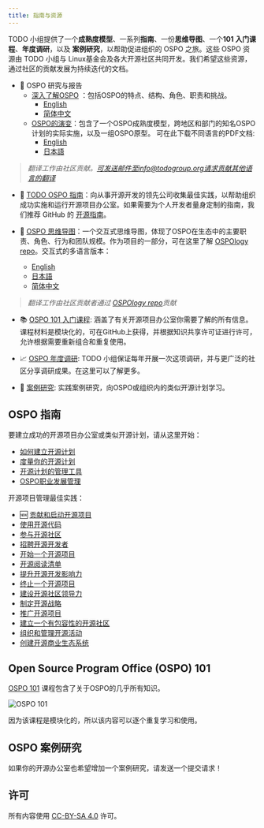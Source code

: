 ```yaml
---
title: 指南与资源
---
```

TODO 小组提供了一个**成熟度模型**、一系列**指南**、一份**思维导图**、一个**101 入门课程**、**年度调研**，以及 **案例研究**，以帮助促进组织的 OSPO 之旅。这些 OSPO 资源由 TODO 小组与 Linux基金会及各大开源社区共同开发。我们希望这些资源，通过社区的贡献发展为持续迭代的文档。

* 🚀 OSPO 研究与报告
  * [深入了解OSPO](https://www.linuxfoundation.org/tools/a-deep-dive-into-open-source-program-offices/) ：包括OSPO的特点、结构、角色、职责和挑战。
      * [English](https://www.linuxfoundation.org/research/a-deep-dive-into-open-source-program-offices)
      * [简体中文](https://www.ibrahimatlinux.com/wp-content/uploads/2023/01/OSPO-CN.pdf)
  * [OSPO的演变](https://linuxfoundation.org/tools/the-evolution-of-the-open-source-program-office-ospo/)：包含了一个OSPO成熟度模型，跨地区和部门的知名OSPO计划的实际实施，以及一组OSPO原型。 可在此下载不同语言的PDF文档:
      * [English](https://linuxfoundation.org/wp-content/uploads/LFResearch_OSPO_Report.pdf)
      * [日本語](https://www.linuxfoundation.jp/wp-content/uploads//2022/05/LFResearch_OSPO_Report-ja3.pdf)
> *翻译工作由社区贡献。可发送邮件至info@todogroup.org请求贡献其他语言的翻译*

* 📝 [TODO OSPO 指南](#ospo-guides)：向从事开源开发的领先公司收集最佳实践，以帮助组织成功实施和运行开源项目办公室。如果需要为个人开发者量身定制的指南，我们推荐 GitHub 的 [开源指南](https://github.com/github/opensource.guide)。

* 🧭 [OSPO 思维导图](https://ospomindmap.todogroup.org/)：一个交互式思维导图，体现了OSPO在生态中的主要职责、角色、行为和团队规模。作为项目的一部分，可在这里了解 [OSPOlogy repo](https://github.com/todogroup/ospology/tree/main/ospo-mindmap)。交互式的多语言版本：

    * [English](https://ospomindmap.todogroup.org/)
    * [日本語](https://ospomindmap.todogroup.org/jp)
    * [简体中文](https://ospomindmap.todogroup.org/cn)

> *翻译工作由社区贡献者通过 [OSPOlogy repo](https://github.com/todogroup/ospology/tree/main/ospo-mindmap)贡献*

* 📚 [OSPO 101 入门课程](https://github.com/todogroup/ospo101): 涵盖了有关开源项目办公室你需要了解的所有信息。课程材料是模块化的，可在GitHub上获得，并根据知识共享许可证进行许可，允许根据需要重新组合和重复使用。

* 📈 [OSPO 年度调研](https://github.com/todogroup/osposurvey): TODO 小组保证每年开展一次这项调研，并与更广泛的社区分享调研成果。在这里可以了解更多。

* 🔎 [案例研究](#ospo-case-studies): 实践案例研究，向OSPO或组织内的类似开源计划学习。

## OSPO 指南

要建立成功的开源项目办公室或类似开源计划，请从这里开始：

* [如何建立开源计划](/guides/create-program)
* [度量你的开源计划](/guides/measuring)
* [开源计划的管理工具](/guides/management-tools)
* [OSPO职业发展管理](/guides/career-development)

开源项目管理最佳实践：

* 🆕 [贡献和启动开源项目](/guides/outbound-oss)
* [使用开源代码](/guides/using-open-source)
* [参与开源社区](/guides/participating)
* [招聘开源开发者](/guides/recruiting-developers)
* [开始一个开源项目](/guides/starting)
* [开源阅读清单](/guides/open-source-reading-list)
* [提升开源开发影响力](/guides/impact)
* [终止一个开源项目](/guides/shutting-down)
* [建设开源社区领导力](/guides/building-leadership)
* [制定开源战略](/guides/strategy)
* [推广开源项目](/guides/marketing-open-source-projects)
* [建立一个有包容性的开源社区](/guides/diversity-inclusion)
* [组织和管理开源活动](/guides/organizing-and-managing-open-source-events)
* [创建开源商业生态系统](/guides/os-commercial-ecosystem)


## Open Source Program Office (OSPO) 101

[OSPO 101](https://github.com/todogroup/ospo101) 课程包含了关于OSPO的几乎所有知识。

![OSPO 101](/img/ospo101.svg)

因为该课程是模块化的，所以该内容可以逐个重复学习和使用。

## OSPO 案例研究

如果你的开源办公室也希望增加一个案例研究，请发送一个提交请求！

## 许可

所有内容使用 [CC-BY-SA 4.0](https://creativecommons.org/licenses/by-sa/4.0/) 许可。
